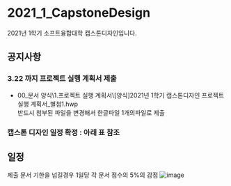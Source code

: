 # 2021_1_CapstoneDesign
2021년 1학기 소프트융합대학 캡스톤디자인입니다.  
 
## 공지사항
### 3.22 까지 프로젝트 실행 계획서 제출
 - 00_문서 양식\1.프로젝트 실행 계획서\\[양식]2021년 1학기 캡스톤디자인 프로젝트 실행 계획서_별첨1.hwp  
반드시 첨부된 파일을 변경해서 한글파일 1개의파일로 제출  
### 캡스톤 디자인 일정 확정 : 아래 표 참조
## 일정
제출 문서 기한을 넘길경우 1일당 각 문서 점수의 5%의 감점
![image](https://user-images.githubusercontent.com/60763110/111561466-d66b3280-87d7-11eb-9f86-fc63c854ed9f.png)
